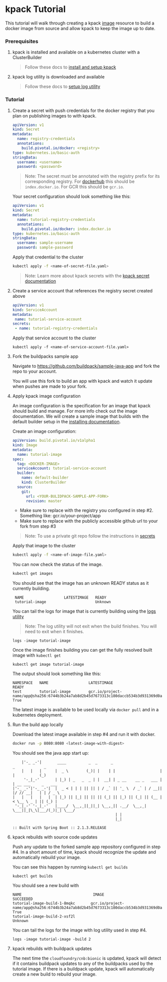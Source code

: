 #  kpack Tutorial

This tutorial will walk through creating a kpack [image](image.md) resource to build a docker image from source and allow kpack to keep the image up to date.  

###  Prerequisites
1. kpack is installed and available on a kubernetes cluster with a ClusterBuilder

    > Follow these docs to [install and setup kpack](install.md) 

1. kpack log utility is downloaded and available

    > Follow these docs to [setup log utility](logs.md)
     
###  Tutorial
1. Create a secret with push credentials for the docker registry that you plan on publishing images to with kpack.  

    ```yaml
    apiVersion: v1
    kind: Secret
    metadata:
      name: registry-credentials
      annotations:
        build.pivotal.io/docker: <registry>
    type: kubernetes.io/basic-auth
    stringData:
      username: <username>
      password: <password>
    ```
   
   > Note: The secret must be annotated with the registry prefix for its corresponding registry. For [dockerhub](https://hub.docker.com/) this should be `index.docker.io`. 
   For GCR this should be `gcr.io`.
   
   Your secret configuration should look something like this:
   
   ```yaml
   apiVersion: v1
   kind: Secret
   metadata:
     name: tutorial-registry-credentials
     annotations:
       build.pivotal.io/docker: index.docker.io
   type: kubernetes.io/basic-auth
   stringData:
     username: sample-username
     password: sample-password
   ```
   
   Apply that credential to the cluster 
   
    ```bash
   kubectl apply -f <name-of-secret-file.yaml>
    ```
   
   > Note: Learn more about kpack secrets with the [kpack secret documentation](secrets.md) 

1. Create a service account that references the registry secret created above 

     ```yaml
    apiVersion: v1
    kind: ServiceAccount
    metadata:
      name: tutorial-service-account
    secrets:
      - name: tutorial-registry-credentials
     ```
    
    Apply that service account to the cluster 
   
     ```
     kubectl apply -f <name-of-service-account-file.yaml>
     ```

1. Fork the buildpacks sample app
    
    Navigate to https://github.com/buildpack/sample-java-app and fork the repo to your account.
    
    You will use this fork to build an app with kpack and watch it update when pushes are made to your fork.   

1. Apply kpack image configuration 

    An image configuration is the specification for an image that kpack should build and manage. For more info check out the image documentation. We will create a sample image that builds with the default builder setup in the [installing documentation](./install.md).      
      
    Create an image configuration:
    
    ```yaml
    apiVersion: build.pivotal.io/v1alpha1
    kind: Image
    metadata:
      name: tutorial-image
    spec:
      tag: <DOCKER-IMAGE>
      serviceAccount: tutorial-service-account
      builder:
        name: default-builder
        kind: ClusterBuilder
      source:
        git:
          url: <YOUR-BULIDPACK-SAMPLE-APP-FORK>
          revision: master
    ```

   - Make sure to replace <DOCKER-IMAGE> with the registry you configured in step #2. Something like: gcr.io/your-project/app     
   - Make sure to replace <YOUR-GITHUB-URL> with the publicly accessible github url to your fork from step #3
    > Note: To use a private git repo follow the instructions in [secrets](secrets.md)

   Apply that image to the cluster 
    ```bash
    kubectl apply -f <name-of-image-file.yaml>
    ```
    
   You can now check the status of the image. 
   
   ```bash
   kubectl get images 
   ```
    
   You should see that the image has an unknown READY status as it currently building.
   
   ```
    NAME                  LATESTIMAGE   READY
    tutorial-image                      Unknown
    ```
    
    You can tail the logs for image that is currently building using the [logs utility](logs.md)
    
    > Note: The log utility will not exit when the build finishes. You will need to exit when it finishes.  
    ```
    logs -image tutorial-image  
    ``` 
    
    Once the image finishes building you can get the fully resolved built image with `kubectl get`
    
    ```
    kubectl get image tutorial-image
    ```  
    
    The output should look something like this:
    ```
    NAMESPACE   NAME                  LATESTIMAGE                                                                                       READY
    test        tutorial-image        gcr.io/project-name/app@sha256:6744b3b24a7ab8d2b45d7673313c180daccb534b3d931369d0aa9805712f34b8   True
    ```
    
    The latest image is available to be used locally via `docker pull` and in a kubernetes deployment.   

1. Run the build app locally 

   Download the latest image available in step #4 and run it with docker.
    
   ```bash
   docker run -p 8080:8080 <latest-image-with-digest>
   ```
   
   You should see the java app start up:
   ```
       |'-_ _-'|       ____          _  _      _                      _             _
       |   |   |      |  _ \        (_)| |    | |                    | |           (_)
        '-_|_-'       | |_) | _   _  _ | |  __| | _ __    __ _   ___ | | __ ___     _   ___
   |'-_ _-'|'-_ _-'|  |  _ < | | | || || | / _` || '_ \  / _` | / __|| |/ // __|   | | / _ \
   |   |   |   |   |  | |_) || |_| || || || (_| || |_) || (_| || (__ |   < \__ \ _ | || (_) |
    '-_|_-' '-_|_-'   |____/  \__,_||_||_| \__,_|| .__/  \__,_| \___||_|\_\|___/(_)|_| \___/
                                                 | |
                                                 |_|
   
   :: Built with Spring Boot :: 2.1.3.RELEASE
   ``` 
    
1. kpack rebuilds with source code updates
    
   Push any update to the forked sample app repository configured in step #4. In a short amount of time, kpack should recognize the update and automatically rebuild your image.  
    
   You can see this happen by running `kubectl get builds`
   ```
   kubectl get builds
   ``` 
   You should see a new build with
   
   ```
   NAME                                IMAGE                                                                                           SUCCEEDED
   tutorial-image-build-1-8mqkc       gcr.io/project-name/app@sha256:6744b3b24a7ab8d2b45d7673313c180daccb534b3d931369d0aa9805712f34b   True
   tutorial-image-build-2-xsf2l                                                                                                        Unknown
   ```

   You can tail the logs for the image with log utility used in step #4.
   
   ```
   logs -image tutorial-image -build 2  
   ```
    
1. kpack rebuilds with buildpack updates
    
    The next time the `cloudfoundry/cnb:bionic` is updated, kpack will detect if it contains buildpack updates to any of the buildpacks used by the tutorial image.
    If there is a buildpack update, kpack will automatically create a new build to rebuild your image.    
    
